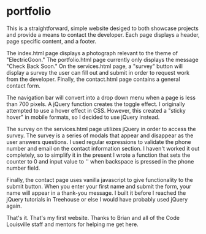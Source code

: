 # portfolio

This is a straightforward, simple website desiged to both showcase projects and provide a means to contact the developer. Each page displays a header, page specific content, and a footer.

The index.html page displays a photograph relevant to the theme of "ElectricGoon." The portfolio.html page currently only displays the message "Check Back Soon." On the services.html page, a "survey" button will display a survey the user can fill out and submit in order to request work from the developer. Finally, the contact.html page contains a general contact form. 

The navigation bar will convert into a drop down menu when a page is less than 700 pixels. A jQuery function creates the toggle effect. I originally attempted to use a hover effect in CSS. However, this created a "sticky hover" in mobile formats, so I decided to use jQuery instead. 

The survey on the services.html page utilizes jQuery in order to access the survey. The survey is a series of modals that appear and disappear as the user answers questions. I used regular expressions to validate the phone number and email on the contact information section. I haven't worked it out completely, so to simplify it in the present I wrote a function that sets the counter to 0 and input value to '' when backspace is pressed in the phone number field.  

Finally, the contact page uses vanilla javascript to give functionality to the submit button. When you enter your first name and submit the form, your name will appear in a thank-you message. I built it before I reached the jQuery tutorials in Treehouse or else I would have probably used jQuery again. 

That's it. That's my first website. Thanks to Brian and all of the Code Louisville staff and mentors for helping me get here. 